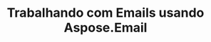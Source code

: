 ---
title: "Trabalhando com Emails usando Aspose.Email"
url: /pt/java/trabalhando-com-emails-usando-aspose-email/
weight: 20
type: docs
---